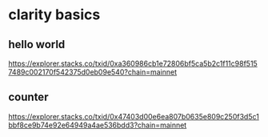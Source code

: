 # clarity basics

## hello world
https://explorer.stacks.co/txid/0xa360986cb1e72806bf5ca5b2c1f11c98f5157489c002170f542375d0eb09e540?chain=mainnet

## counter
https://explorer.stacks.co/txid/0x47403d00e6ea807b0635e809c250f3d5c1bbf8ce9b74e92e64949a4ae536bdd3?chain=mainnet
